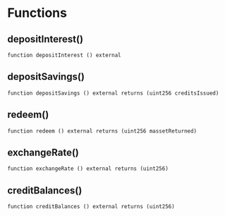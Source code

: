 # Functions

## depositInterest()
`function depositInterest () external`



## depositSavings()
`function depositSavings () external returns (uint256 creditsIssued)`



## redeem()
`function redeem () external returns (uint256 massetReturned)`



## exchangeRate()
`function exchangeRate () external returns (uint256)`



## creditBalances()
`function creditBalances () external returns (uint256)`



